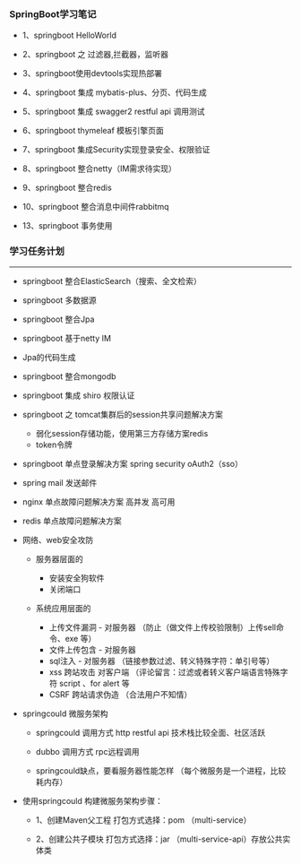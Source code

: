 

### SpringBoot学习笔记

* 1、springboot HelloWorld

* 2、springboot 之 过滤器,拦截器，监听器

* 3、springboot使用devtools实现热部署

* 4、springboot 集成 mybatis-plus、分页、代码生成

* 5、springboot 集成 swagger2 restful api 调用测试

* 6、springboot thymeleaf 模板引擎页面

* 7、springboot 集成Security实现登录安全、权限验证

* 8、springboot 整合netty（IM需求待实现）

* 9、springboot 整合redis

* 10、springboot 整合消息中间件rabbitmq

* 13、springboot 事务使用

### 学习任务计划

---

* springboot 整合ElasticSearch（搜索、全文检索）

* springboot 多数据源

* springboot 整合Jpa

* springboot 基于netty IM

* Jpa的代码生成

* springboot 整合mongodb

* springboot 集成 shiro 权限认证


* springboot 之 tomcat集群后的session共享问题解决方案

    - 弱化session存储功能，使用第三方存储方案redis 
    - token令牌

* springboot 单点登录解决方案 spring security oAuth2（sso）

* spring mail 发送邮件

* nginx 单点故障问题解决方案 高并发 高可用

* redis 单点故障问题解决方案 

* 网络、web安全攻防

    - 服务器层面的
        - 安装安全狗软件
        - 关闭端口
    
    - 系统应用层面的
        - 上传文件漏洞 - 对服务器 （防止（做文件上传校验限制）上传sell命令、exe 等）
        - 文件上传包含 - 对服务器
        - sql注入 - 对服务器  （链接参数过滤、转义特殊字符：单引号等）
        - xss 跨站攻击 对客户端 （评论留言：过滤或者转义客户端语言特殊字符 script  、for alert 等
        - CSRF 跨站请求伪造 （合法用户不知情）
  
                   
* springcould 微服务架构

    - springcould  调用方式 http restful api  技术栈比较全面、社区活跃
    
    - dubbo   调用方式 rpc远程调用   
    
    - springcould缺点，要看服务器性能怎样 （每个微服务是一个进程，比较耗内存）

* 使用springcould 构建微服务架构步骤：

    - 1、创建Maven父工程 打包方式选择：pom （multi-service）
    
    - 2、创建公共子模块 打包方式选择：jar  （multi-service-api）存放公共实体类




               
